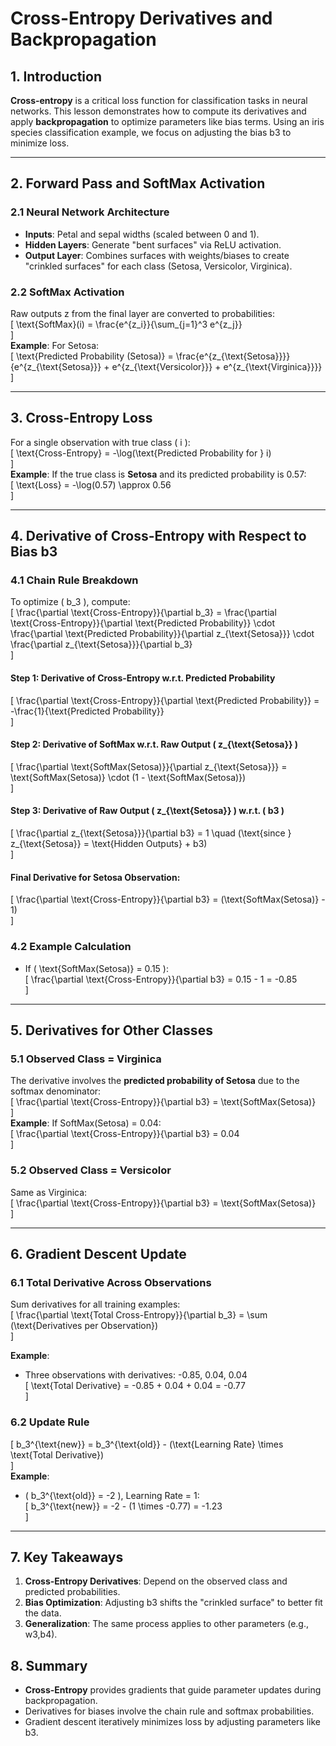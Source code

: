 # Cross-Entropy Derivatives and Backpropagation  

## **1. Introduction**  
**Cross-entropy** is a critical loss function for classification tasks in neural networks. This lesson demonstrates how to compute its derivatives and apply **backpropagation** to optimize parameters like bias terms. Using an iris species classification example, we focus on adjusting the bias b3 to minimize loss.  

---

## **2. Forward Pass and SoftMax Activation**  

### **2.1 Neural Network Architecture**  
- **Inputs**: Petal and sepal widths (scaled between 0 and 1).  
- **Hidden Layers**: Generate "bent surfaces" via ReLU activation.  
- **Output Layer**: Combines surfaces with weights/biases to create "crinkled surfaces" for each class (Setosa, Versicolor, Virginica).  

### **2.2 SoftMax Activation**  
Raw outputs z from the final layer are converted to probabilities:  
\[
\text{SoftMax}(i) = \frac{e^{z_i}}{\sum_{j=1}^3 e^{z_j}}  
\]  
**Example**: For Setosa:  
\[
\text{Predicted Probability (Setosa)} = \frac{e^{z_{\text{Setosa}}}}{e^{z_{\text{Setosa}}} + e^{z_{\text{Versicolor}}} + e^{z_{\text{Virginica}}}}  
\]  

---

## **3. Cross-Entropy Loss**  
For a single observation with true class \( i \):  
\[
\text{Cross-Entropy} = -\log(\text{Predicted Probability for } i)  
\]  
**Example**: If the true class is **Setosa** and its predicted probability is 0.57:  
\[
\text{Loss} = -\log(0.57) \approx 0.56  
\]  

---

## **4. Derivative of Cross-Entropy with Respect to Bias b3**  

### **4.1 Chain Rule Breakdown**  
To optimize \( b_3 \), compute:  
\[
\frac{\partial \text{Cross-Entropy}}{\partial b_3} = \frac{\partial \text{Cross-Entropy}}{\partial \text{Predicted Probability}} \cdot \frac{\partial \text{Predicted Probability}}{\partial z_{\text{Setosa}}} \cdot \frac{\partial z_{\text{Setosa}}}{\partial b_3}  
\]  

#### **Step 1: Derivative of Cross-Entropy w.r.t. Predicted Probability**  
\[
\frac{\partial \text{Cross-Entropy}}{\partial \text{Predicted Probability}} = -\frac{1}{\text{Predicted Probability}}  
\]  

#### **Step 2: Derivative of SoftMax w.r.t. Raw Output \( z_{\text{Setosa}} \)**  
\[
\frac{\partial \text{SoftMax(Setosa)}}{\partial z_{\text{Setosa}}} = \text{SoftMax(Setosa)} \cdot (1 - \text{SoftMax(Setosa)})  
\]  

#### **Step 3: Derivative of Raw Output \( z_{\text{Setosa}} \) w.r.t. \( b3 \)**  
\[
\frac{\partial z_{\text{Setosa}}}{\partial b3} = 1 \quad (\text{since } z_{\text{Setosa}} = \text{Hidden Outputs} + b3)  
\]  

#### **Final Derivative for Setosa Observation**:  
\[
\frac{\partial \text{Cross-Entropy}}{\partial b3} = (\text{SoftMax(Setosa)} - 1)  
\]  

### **4.2 Example Calculation**  
- If \( \text{SoftMax(Setosa)} = 0.15 \):  
\[
\frac{\partial \text{Cross-Entropy}}{\partial b3} = 0.15 - 1 = -0.85  
\]  

---

## **5. Derivatives for Other Classes**  

### **5.1 Observed Class = Virginica**  
The derivative involves the **predicted probability of Setosa** due to the softmax denominator:  
\[
\frac{\partial \text{Cross-Entropy}}{\partial b3} = \text{SoftMax(Setosa)}  
\]  
**Example**: If SoftMax(Setosa) = 0.04:  
\[
\frac{\partial \text{Cross-Entropy}}{\partial b3} = 0.04  
\]  

### **5.2 Observed Class = Versicolor**  
Same as Virginica:  
\[
\frac{\partial \text{Cross-Entropy}}{\partial b3} = \text{SoftMax(Setosa)}  
\]  

---

## **6. Gradient Descent Update**  

### **6.1 Total Derivative Across Observations**  
Sum derivatives for all training examples:  
\[
\frac{\partial \text{Total Cross-Entropy}}{\partial b_3} = \sum (\text{Derivatives per Observation})  
\]  

**Example**:  
- Three observations with derivatives: -0.85, 0.04, 0.04  
\[
\text{Total Derivative} = -0.85 + 0.04 + 0.04 = -0.77  
\]  

### **6.2 Update Rule**  
\[
b_3^{\text{new}} = b_3^{\text{old}} - (\text{Learning Rate} \times \text{Total Derivative})  
\]  
**Example**:  
- \( b_3^{\text{old}} = -2 \), Learning Rate = 1:  
\[
b_3^{\text{new}} = -2 - (1 \times -0.77) = -1.23  
\]  

---

## **7. Key Takeaways**  
1. **Cross-Entropy Derivatives**: Depend on the observed class and predicted probabilities.  
2. **Bias Optimization**: Adjusting b3 shifts the "crinkled surface" to better fit the data.  
3. **Generalization**: The same process applies to other parameters (e.g., w3,b4).  

## **8. Summary**  
- **Cross-Entropy** provides gradients that guide parameter updates during backpropagation.  
- Derivatives for biases involve the chain rule and softmax probabilities.  
- Gradient descent iteratively minimizes loss by adjusting parameters like b3.  
